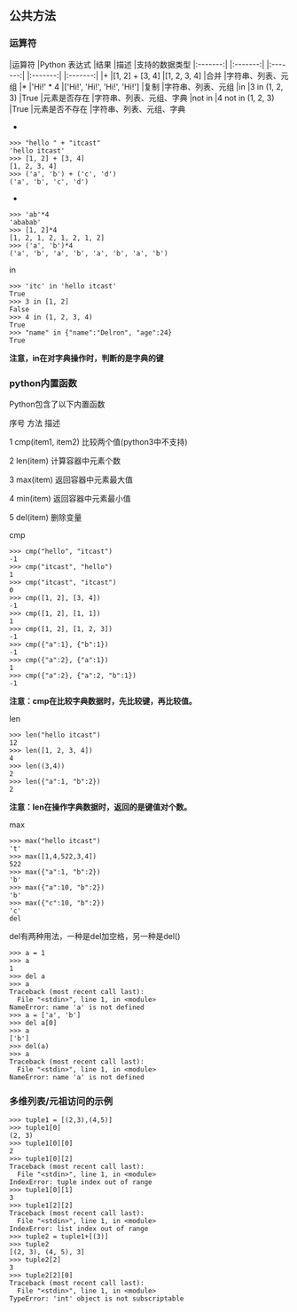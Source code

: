 ## 公共方法

### 运算符

|运算符	|Python 表达式	|结果	|描述	|支持的数据类型
|:-------:| |:-------:| |:-------:| |:-------:| |:-------:|
|+	|[1, 2] + [3, 4]	|[1, 2, 3, 4]	|合并	|字符串、列表、元组
|*	|'Hi!' * 4	|['Hi!', 'Hi!', 'Hi!', 'Hi!']	|复制	|字符串、列表、元组
|in	|3 in (1, 2, 3)	|True	|元素是否存在	|字符串、列表、元组、字典
|not in	|4 not in (1, 2, 3)	|True	|元素是否不存在	|字符串、列表、元组、字典  

+

    >>> "hello " + "itcast"
    'hello itcast'
    >>> [1, 2] + [3, 4]
    [1, 2, 3, 4]
    >>> ('a', 'b') + ('c', 'd')
    ('a', 'b', 'c', 'd')

*

    >>> 'ab'*4
    'ababab'
    >>> [1, 2]*4
    [1, 2, 1, 2, 1, 2, 1, 2]
    >>> ('a', 'b')*4
    ('a', 'b', 'a', 'b', 'a', 'b', 'a', 'b')  

in

    >>> 'itc' in 'hello itcast'
    True
    >>> 3 in [1, 2]
    False
    >>> 4 in (1, 2, 3, 4)
    True
    >>> "name" in {"name":"Delron", "age":24}
    True  

**注意，in在对字典操作时，判断的是字典的键**

### python内置函数

Python包含了以下内置函数

序号	方法	描述

1	cmp(item1, item2)	比较两个值(python3中不支持)

2	len(item)	计算容器中元素个数

3	max(item)	返回容器中元素最大值

4	min(item)	返回容器中元素最小值

5	del(item)	删除变量  

cmp

    >>> cmp("hello", "itcast")
    -1
    >>> cmp("itcast", "hello")
    1
    >>> cmp("itcast", "itcast")
    0
    >>> cmp([1, 2], [3, 4])
    -1
    >>> cmp([1, 2], [1, 1])
    1
    >>> cmp([1, 2], [1, 2, 3])
    -1
    >>> cmp({"a":1}, {"b":1})
    -1
    >>> cmp({"a":2}, {"a":1})
    1
    >>> cmp({"a":2}, {"a":2, "b":1})
    -1  

**注意：cmp在比较字典数据时，先比较键，再比较值。**

len

    >>> len("hello itcast")
    12
    >>> len([1, 2, 3, 4])
    4
    >>> len((3,4))
    2
    >>> len({"a":1, "b":2})
    2

**注意：len在操作字典数据时，返回的是键值对个数。**

max

    >>> max("hello itcast")
    't'
    >>> max([1,4,522,3,4])
    522
    >>> max({"a":1, "b":2})
    'b'
    >>> max({"a":10, "b":2})
    'b'
    >>> max({"c":10, "b":2})
    'c'
    del

del有两种用法，一种是del加空格，另一种是del()

    >>> a = 1
    >>> a
    1
    >>> del a
    >>> a
    Traceback (most recent call last):
      File "<stdin>", line 1, in <module>
    NameError: name 'a' is not defined
    >>> a = ['a', 'b']
    >>> del a[0]
    >>> a
    ['b']
    >>> del(a)
    >>> a
    Traceback (most recent call last):
      File "<stdin>", line 1, in <module>
    NameError: name 'a' is not defined

### 多维列表/元祖访问的示例

    >>> tuple1 = [(2,3),(4,5)]
    >>> tuple1[0]
    (2, 3)
    >>> tuple1[0][0]
    2
    >>> tuple1[0][2]
    Traceback (most recent call last):
      File "<stdin>", line 1, in <module>
    IndexError: tuple index out of range
    >>> tuple1[0][1]
    3
    >>> tuple1[2][2]
    Traceback (most recent call last):
      File "<stdin>", line 1, in <module>
    IndexError: list index out of range
    >>> tuple2 = tuple1+[(3)]
    >>> tuple2
    [(2, 3), (4, 5), 3]
    >>> tuple2[2]
    3
    >>> tuple2[2][0]
    Traceback (most recent call last):
      File "<stdin>", line 1, in <module>
    TypeError: 'int' object is not subscriptable
